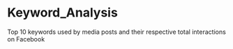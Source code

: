 # Keyword_Analysis
Top 10 keywords used by media posts and their respective total interactions on Facebook
